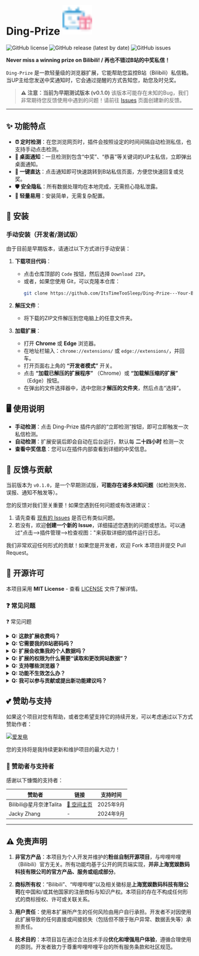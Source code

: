 # Ding-Prize <img src="https://github.com/ItsTimeTooSleep/Ding-Prize---Your-Bilibili-Lottery-Notifier/raw/main/icons/icon16.png" width="80" alt="ICON">

![GitHub license](https://img.shields.io/github/license/ItsTimeTooSleep/Ding-Prize---Your-Bilibili-Lottery-Notifier?style=for-the-badge)
![GitHub release (latest by date)](https://img.shields.io/github/v/release/ItsTimeTooSleep/Ding-Prize---Your-Bilibili-Lottery-Notifier?style=for-the-badge&label=Version)
![GitHub issues](https://img.shields.io/github/issues/ItsTimeTooSleep/Ding-Prize---Your-Bilibili-Lottery-Notifier?style=for-the-badge&label=Issues)

**Never miss a winning prize on Bilibili! / 再也不错过B站的中奖私信！**

`Ding-Prize` 是一款轻量级的浏览器扩展，它能帮助您监控B站（Bilibili）私信箱。当UP主给您发送中奖通知时，它会通过提醒的方式告知您，助您及时兑奖。

> **⚠️ 注意：当前为早期测试版本 (v0.1.0)**
> 该版本可能存在未知的Bug，我们非常期待您反馈使用中遇到的问题！请前往 [Issues](https://github.com/ItsTimeTooSleep/Ding-Prize---Your-Bilibili-Lottery-Notifier/issues) 页面创建新的反馈。

---

## ✨ 功能特点

-   **⏰ 定时检测**：在您浏览网页时，插件会按照设定的时间间隔自动检测私信，也支持手动点击检测。
-   **🔔 桌面通知**：一旦检测到包含“中奖”、“恭喜”等关键词的UP主私信，立即弹出桌面通知。
-   **🔗 一键直达**：点击通知即可快速跳转到B站私信页面，方便您快速回复或兑奖。
-   **🛡️ 安全隐私**：所有数据处理均在本地完成，无需担心隐私泄露。
-   **🧩 轻量易用**：安装简单，无需复杂配置。

## 🚀 安装

### 手动安装（开发者/测试版）

由于目前是早期版本，请通过以下方式进行手动安装：

1.  **下载项目代码**：
    -   点击仓库顶部的 `Code` 按钮，然后选择 `Download ZIP`。
    -   或者，如果您使用 Git，可以克隆本仓库：
        ```bash
        git clone https://github.com/ItsTimeTooSleep/Ding-Prize---Your-Bilibili-Lottery-Notifier.git
        ```

2.  **解压文件**：
    -   将下载的ZIP文件解压到您电脑上的任意文件夹。

3.  **加载扩展**：
    -   打开 **Chrome** 或 **Edge** 浏览器。
    -   在地址栏输入：`chrome://extensions/` 或 `edge://extensions/`，并回车。
    -   打开页面右上角的 **“开发者模式”** 开关。
    -   点击 **“加载已解压的扩展程序”** （Chrome）或 **“加载解压缩的扩展”** （Edge）按钮。
    -   在弹出的文件选择器中，选中您刚才**解压的文件夹**，然后点击“选择”。


## 🖥️ 使用说明

-   **手动检测**：点击 Ding-Prize 插件内部的“立即检测”按钮，即可立即触发一次私信检测。
-   **自动检测**：扩展安装后即会自动在后台运行，默认每 **二十四小时** 检测一次
-   **查看中奖信息**：您可以在插件内部查看到详细的中奖信息。

## 🐛 反馈与贡献

当前版本为 `v0.1.0`，是一个早期测试版，**可能存在诸多未知问题**（如检测失败、误报、通知不触发等）。

您的反馈对我们至关重要！如果您遇到任何问题或有改进建议：

1.  请先查看 [现有的 Issues](https://github.com/ItsTimeTooSleep/Ding-Prize---Your-Bilibili-Lottery-Notifier/issues) 是否已有类似问题。
2.  若没有，欢迎**创建一个新的 Issue**，详细描述您遇到的问题或想法。可以通过"点击-->插件管理-->检查视图："来获取详细的插件运行日志。


我们非常欢迎任何形式的贡献！如果您是开发者，欢迎 Fork 本项目并提交 Pull Request。

## 📜 开源许可

本项目采用 **MIT License** - 查看 [LICENSE](LICENSE) 文件了解详情。

### ❓ 常见问题
❓ 常见问题
<details> <summary><b>Q: 这款扩展收费吗？</b></summary> <b>A:</b> 完全免费和开源。 </details>
<details> <summary><b>Q: 它需要我的B站密码吗？</b></summary> <b>A:</b> 绝对不需要！扩展的工作原理依赖于您已经登录了B站网页版，它只会访问浏览器中已打开的B站页面所能访问的信息。 </details>
<details> <summary><b>Q: 扩展会收集我的个人数据吗？</b></summary> <b>A:</b> 不会主动收集。本扩展被设计为在您的浏览器本地运行，所有数据处理都发生在您的设备上。我们没有任何远程服务器用于收集或存储您的个人数据。 </details>
<details> <summary><b>Q: 扩展的权限为什么需要“读取和更改网站数据”？</b></summary> <b>A:</b> 这是核心功能所必需的。此权限允许扩展在您访问B站时，读取页面内容以提供增强功能，并根据您的设置更改页面布局。它<strong>仅针对B站相关域名</strong>生效，不会也无法监控您在其他网站上的活动。 </details>
<details> <summary><b>Q: 支持哪些浏览器？</b></summary> <b>A:</b> 主要支持基于Chromium内核的浏览器（如最新版的Chrome, Edge, Arc等）。Firefox支持情况请查看GitHub页面。 </details>
<details> <summary><b>Q: 功能不生效怎么办？</b></summary> <b>A:</b> 请按以下步骤排查： 1. **确保您已登录B站网页版**。 2. 刷新B站页面。 3. 检查扩展是否已启用。 4. 重启浏览器。 若问题依旧，欢迎在GitHub提交Issue反馈。 </details>
<details> <summary><b>Q: 我可以参与贡献或提出新功能建议吗？</b></summary> <b>A:</b> 非常欢迎！这是一个开源项目，您可以通过GitHub的Issue或Pull Request功能参与贡献。 </details>

## 💕 赞助与支持

如果这个项目对您有帮助，或者您希望支持它的持续开发，可以考虑通过以下方式赞助作者：

[![爱发电](https://img.shields.io/badge/爱发电-支持作者-FF6699?style=for-the-badge&logo=github-sponsors)](https://afdian.com/a/itstimetoosleep)

您的支持将是我持续更新和维护项目的最大动力！

### 🙏 赞助者与支持者

感谢以下慷慨的支持者：

<div align="center">


| 赞助者 | 链接 | 支持时间 |
|--------|------|----------|
| Bilibili@星月奈津Talita | [🔗 空间主页](https://space.bilibili.com/481234771) | 2025年9月 |
| Jacky Zhang | - | 2024年9月 |

</div>

---

## ⚠️ 免责声明

1.  **非官方产品**：本项目为个人开发并维护的**粉丝自制开源项目**，与哔哩哔哩（Bilibili）官方无关。所有功能均基于公开的网页端实现，**并非上海宽娱数码科技有限公司的官方产品、服务或组成部分**。

2.  **商标所有权**：“Bilibili”、“哔哩哔哩”以及相关徽标是**上海宽娱数码科技有限公司**在中国和/或其他国家的注册商标与知识产权。本项目的存在不构成任何形式的商标授权、许可或关联关系。

3.  **用户责任**：使用本扩展所产生的任何风险由用户自行承担。开发者不对因使用此扩展导致的任何直接或间接损失（包括但不限于账户异常、数据丢失等）承担责任。

4.  **技术目的**：本项目旨在通过合法技术手段**优化和增强用户体验**，遵循合理使用的原则。开发者致力于尊重哔哩哔哩平台的所有服务条款和社区规范。
